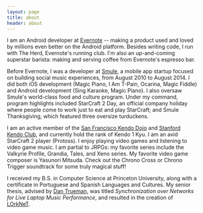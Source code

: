 ```yaml
---
layout: page
title: about 
header: about
---
```


I am an Android developer at [Evernote][6] -- making a product used and loved by millions even better on the Android platform. Besides writing code, I run with The Herd, Evernote's running club. I'm also an up-and-coming superstar barista: making and serving coffee from Evernote's espresso bar.

Before Evernote, I was a developer at [Smule][5], a mobile app startup focused on building social music experiences, from August 2010 to August 2014. I did both iOS development (Magic Piano, I Am T-Pain, Ocarina, Magic Fiddle) and Android development (Sing Karaoke, Magic Piano). I also oversaw Smule's world-class food and culture program. Under my command, program highlights included StarCraft 2 Day, an official company holiday where people come to work just to eat and play StarCraft; and Smule Thanksgiving, which featured three oversize turduckens.

I am an active member of the [San Francisco Kendo Dojo][1] and [Stanford Kendo Club][2], and currently hold the rank of Kendo 1 Kyu. I am an avid StarCraft 2 player (Protoss). I enjoy playing video games and listening to video game music. I am partial to JRPGs: my favorite series include the Valkyrie Profile, Grandia, Tales, and Xeno series. My favorite video game composer is Yasunori Mitsuda. Check out the Chrono Cross or Chrono Trigger soundtrack for some truly magical stuff!

I received my B.S. in Computer Science at Princeton University, along with a certificate in Portuguese and Spanish Languages and Cultures. My senior thesis, advised by [Dan Trueman][3], was titled *Synchronization over Networks for Live Laptop Music Performance*, and resulted in the creation of [LOrkNeT][4].

[1]: http://sanfranciscokendo.org/
[2]: http://kendo.stanford.edu/
[3]: http://www.manyarrowsmusic.com/
[4]: http://lorknet.cs.princeton.edu/
[5]: http://www.smule.com/
[6]: http://www.evernote.com/